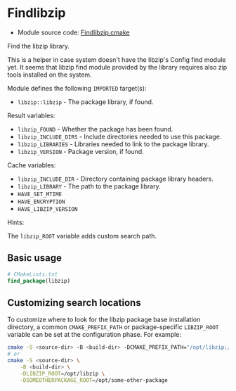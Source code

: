 <!-- This is auto-generated file. -->
# Findlibzip

* Module source code: [Findlibzip.cmake](https://github.com/petk/php-build-system/blob/master/cmake/cmake/modules/Findlibzip.cmake)

Find the libzip library.

This is a helper in case system doesn't have the libzip's Config find module
yet. It seems that libzip find module provided by the library requires also
zip tools installed on the system.

Module defines the following `IMPORTED` target(s):

* `libzip::libzip` - The package library, if found.

Result variables:

* `libzip_FOUND` - Whether the package has been found.
* `libzip_INCLUDE_DIRS` - Include directories needed to use this package.
* `libzip_LIBRARIES` - Libraries needed to link to the package library.
* `libzip_VERSION` - Package version, if found.

Cache variables:

* `libzip_INCLUDE_DIR` - Directory containing package library headers.
* `libzip_LIBRARY` - The path to the package library.
* `HAVE_SET_MTIME`
* `HAVE_ENCRYPTION`
* `HAVE_LIBZIP_VERSION`

Hints:

The `libzip_ROOT` variable adds custom search path.

## Basic usage

```cmake
# CMakeLists.txt
find_package(libzip)
```

## Customizing search locations

To customize where to look for the libzip package base
installation directory, a common `CMAKE_PREFIX_PATH` or
package-specific `LIBZIP_ROOT` variable can be set at
the configuration phase. For example:

```sh
cmake -S <source-dir> -B <build-dir> -DCMAKE_PREFIX_PATH="/opt/libzip;/opt/some-other-package"
# or
cmake -S <source-dir> \
    -B <build-dir> \
    -DLIBZIP_ROOT=/opt/libzip \
    -DSOMEOTHERPACKAGE_ROOT=/opt/some-other-package
```
